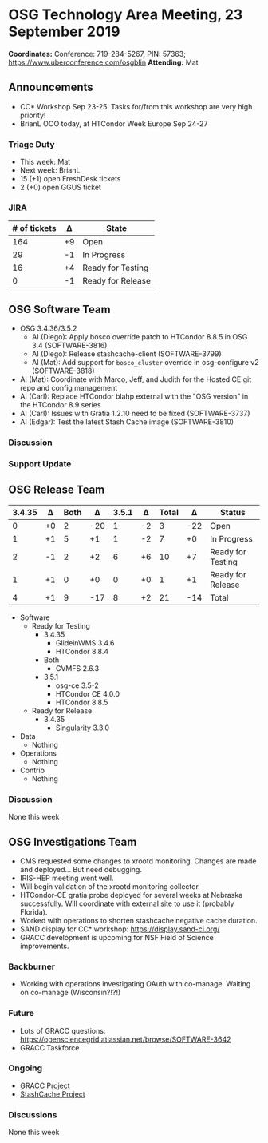 # OSG Technology Area Meeting, 23 September 2019

**Coordinates:** Conference: 719-284-5267, PIN: 57363; <https://www.uberconference.com/osgblin>
**Attending:** Mat
<!-- BrianL, Carl, Diego, Derek, Diego, Edgar, Marco Mambelli, Marian, Mat, TimT -->


## Announcements

-   CC\* Workshop Sep 23-25. Tasks for/from this workshop are very high priority!
-   BrianL OOO today, at HTCondor Week Europe Sep 24-27


### Triage Duty

-   This week: Mat
-   Next week: BrianL
-   15 (+1) open FreshDesk tickets
-   2 (+0) open GGUS ticket


### JIRA

| # of tickets | &Delta; | State             |
|------------- |-------- |------------------ |
| 164          | +9      | Open              |
| 29           | -1      | In Progress       |
| 16           | +4      | Ready for Testing |
| 0            | -1      | Ready for Release |


## OSG Software Team

-   OSG 3.4.36/3.5.2
    -   AI (Diego): Apply bosco override patch to HTCondor 8.8.5 in OSG 3.4 (SOFTWARE-3816)
    -   AI (Diego): Release stashcache-client (SOFTWARE-3799)
    -   AI (Mat): Add support for `bosco_cluster` override in osg-configure v2 (SOFTWARE-3818)
-   AI (Mat): Coordinate with Marco, Jeff, and Judith for the Hosted CE git repo and config management
-   AI (Carl): Replace HTCondor blahp external with the "OSG version" in the HTCondor 8.9 series
-   AI (Carl): Issues with Gratia 1.2.10 need to be fixed (SOFTWARE-3737)
-   AI (Edgar): Test the latest Stash Cache image (SOFTWARE-3810)


### Discussion



### Support Update



## OSG Release Team

| 3.4.35 | &Delta; | Both | &Delta; | 3.5.1 | &Delta; | Total | &Delta; | Status            |
| ------ | ------- | ---- | ------- | ----- | ------- | ----- | ------- | ----------------- |
| 0      | +0      | 2    | -20     | 1     | -2      | 3     | -22     | Open              |
| 1      | +1      | 5    | +1      | 1     | -2      | 7     | +0      | In Progress       |
| 2      | -1      | 2    | +2      | 6     | +6      | 10    | +7      | Ready for Testing |
| 1      | +1      | 0    | +0      | 0     | +0      | 1     | +1      | Ready for Release |
| 4      | +1      | 9    | -17     | 8     | +2      | 21    | -14     | Total             |

-   Software
    -   Ready for Testing
        -   3.4.35
            -   GlideinWMS 3.4.6
            -   HTCondor 8.8.4
        -   Both
            -   CVMFS 2.6.3
        -   3.5.1
            -   osg-ce 3.5-2
            -   HTCondor CE 4.0.0
            -   HTCondor 8.8.5
    -   Ready for Release
        -   3.4.35
            -   Singularity 3.3.0
-   Data
    -   Nothing
-   Operations
    -   Nothing
-   Contrib
    -   Nothing


### Discussion

None this week


## OSG Investigations Team

-   CMS requested some changes to xrootd monitoring.  Changes are made and deployed... But need debugging.
-   IRIS-HEP meeting went well.
-   Will begin validation of the xrootd monitoring collector.
-   HTCondor-CE gratia probe deployed for several weeks at Nebraska successfully.  Will coordinate with external site to use it (probably Florida).
-   Worked with operations to shorten stashcache negative cache duration.
-   SAND display for CC\* workshop: <https://display.sand-ci.org/>
-   GRACC development is upcoming for NSF Field of Science improvements.


### Backburner

-   Working with operations investigating OAuth with co-manage.  Waiting on co-manage (Wisconsin?!?!)


### Future

-   Lots of GRACC questions: <https://opensciencegrid.atlassian.net/browse/SOFTWARE-3642>
-   GRACC Taskforce


### Ongoing

-   [GRACC Project](https://opensciencegrid.atlassian.net/projects/GRACC)
-   [StashCache Project](http://opensciencegrid.org/docs/data/stashcache/overview/)


### Discussions

None this week
